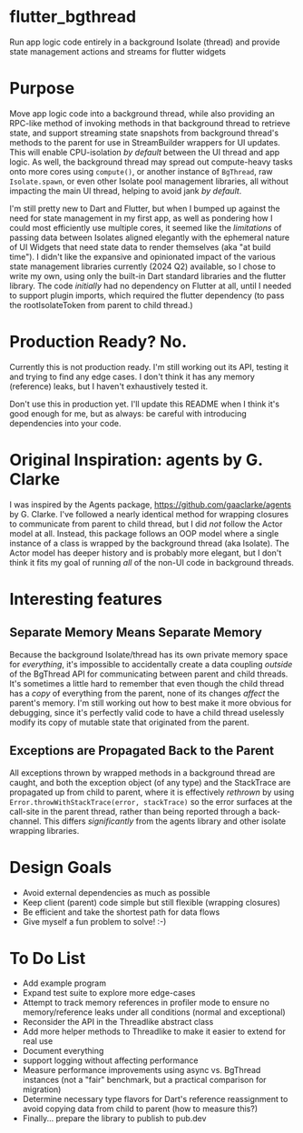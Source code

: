 # flutter_bgthread
Run app logic code entirely in a background Isolate (thread) and provide state management actions and streams for flutter widgets

# Purpose
Move app logic code into a background thread, while also providing an RPC-like method of invoking methods in that background thread to retrieve state, and support streaming state snapshots from background thread's methods to the parent for use in StreamBuilder wrappers for UI updates.  This will enable CPU-isolation _by default_ between the UI thread and app logic.  As well, the background thread may spread out compute-heavy tasks onto more cores using `compute()`, or another instance of `BgThread`, raw `Isolate.spawn`, or even other Isolate pool management libraries, all without impacting the main UI thread, helping to avoid jank _by default_.

I'm still pretty new to Dart and Flutter, but when I bumped up against the need for state management in my first app, as well as pondering how I could most efficiently use multiple cores, it seemed like the _limitations_ of passing data between Isolates aligned elegantly with the ephemeral nature of UI Widgets that need state data to render themselves (aka "at build time").  I didn't like the expansive and opinionated impact of the various state management libraries currently (2024 Q2) available, so I chose to write my own, using only the built-in Dart standard libraries and the flutter library.  The code _initially_ had no dependency on Flutter at all, until I needed to support plugin imports, which required the flutter dependency (to pass the rootIsolateToken from parent to child thread.)

# Production Ready?  No.
Currently this is not production ready.  I'm still working out its API, testing it and trying to find any edge cases. I don't think it has any memory (reference) leaks, but I haven't exhaustively tested it.

Don't use this in production yet.  I'll update this README when I think it's good enough for me, but as always: be careful with introducing dependencies into your code.

# Original Inspiration: agents by G. Clarke
I was inspired by the Agents package, https://github.com/gaaclarke/agents by G. Clarke.  I've followed a nearly identical method for wrapping closures to communicate from parent to child thread, but I did *not* follow the Actor model at all.  Instead, this package follows an OOP model where a single instance of a class is wrapped by the background thread (aka Isolate).  The Actor model has deeper history and is probably more elegant, but I don't think it fits my goal of running _all_ of the non-UI code in background threads.

# Interesting features
## Separate Memory Means Separate Memory
Because the background Isolate/thread has its own private memory space for _everything_, it's impossible to accidentally create a data coupling _outside_ of the BgThread API for communicating between parent and child threads.  It's sometimes a little hard to remember that even though the child thread has a _copy_ of everything from the parent, none of its changes _affect_ the parent's memory.  I'm still working out how to best make it more obvious for debugging, since it's perfectly valid code to have a child thread uselessly modify its copy of mutable state that originated from the parent.

## Exceptions are Propagated Back to the Parent
All exceptions thrown by wrapped methods in a background thread are caught, and both the exception object (of any type) and the StackTrace are propagated up from child to parent, where it is effectively *rethrown* by using `Error.throwWithStackTrace(error, stackTrace)` so the error surfaces at the call-site in the parent thread, rather than being reported through a back-channel.  This differs _significantly_ from the agents library and other isolate wrapping libraries.

# Design Goals
* Avoid external dependencies as much as possible
* Keep client (parent) code simple but still flexible (wrapping closures)
* Be efficient and take the shortest path for data flows
* Give myself a fun problem to solve!  :-)

# To Do List
* Add example program
* Expand test suite to explore more edge-cases
* Attempt to track memory references in profiler mode to ensure no memory/reference leaks under all conditions (normal and exceptional)
* Reconsider the API in the Threadlike abstract class
* Add more helper methods to Threadlike to make it easier to extend for real use
* Document everything
* support logging without affecting performance
* Measure performance improvements using async vs. BgThread instances (not a "fair" benchmark, but a practical comparison for migration)
* Determine necessary type flavors for Dart's reference reassignment to avoid copying data from child to parent (how to measure this?)
* Finally... prepare the library to publish to pub.dev

